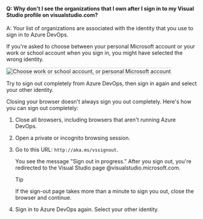 #### Q:	Why don't I see the organizations that I own after I sign in to my Visual Studio profile on visualstudio.com?

A: Your list of organizations are associated with the identity that you use to sign in to Azure DevOps.

If you're asked to choose between your personal Microsoft account or your work or school account when you sign in, you might have selected the wrong identity.

<img src="_img/sign-in-picker.png" alt="Choose work or school account, or personal Microsoft account" style="border: 1px solid #CCCCCC">

Try to sign out completely from Azure DevOps, then sign in again and select your other identity.

Closing your browser doesn't always sign you out completely. Here's how you can sign out completely:

1. Close all browsers, including browsers that aren't running Azure DevOps.

2. Open a private or incognito browsing session. 

3. Go to this URL: `http://aka.ms/vssignout`.

   You see the message "Sign out in progress." After you sign out, you're redirected to the Visual Studio page @visualstudio.microsoft.com. 

   > [!Tip]
   > If the sign-out page takes more than a minute to sign you out, close the browser and continue.

4. Sign in to Azure DevOps again. Select your other identity.
